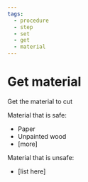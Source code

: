 ```yaml
---
tags:
  - procedure
  - step
  - set
  - get
  - material
---
```


# Get material

Get the material to cut

Material that is safe:

- Paper
- Unpainted wood
- [more]

Material that is unsafe:

- [list here]
